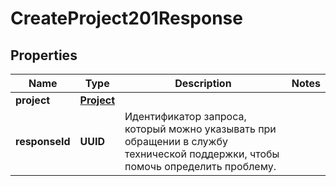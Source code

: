

# CreateProject201Response


## Properties

| Name | Type | Description | Notes |
|------------ | ------------- | ------------- | -------------|
|**project** | [**Project**](Project.md) |  |  |
|**responseId** | **UUID** | Идентификатор запроса, который можно указывать при обращении в службу технической поддержки, чтобы помочь определить проблему. |  |



